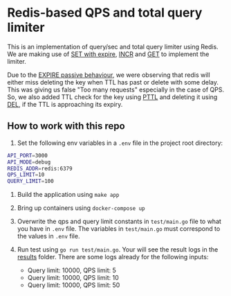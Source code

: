 # Redis-based QPS and total query limiter

This is an implementation of query/sec and total query limiter using Redis. We are making use of [SET with expire](https://redis.io/commands/set/), [INCR](https://redis.io/commands/incr/) and [GET](https://redis.io/commands/get/) to implement the limiter.

Due to the [EXPIRE passive behaviour](https://redis.io/commands/expire/), we were observing that redis will either miss deleting the key when TTL has past or delete with some delay. This was giving us false "Too many requests" especially in the case of QPS.
So, we also added TTL check for the key using [PTTL](https://redis.io/commands/pttl/) and deleting it using [DEL](https://redis.io/commands/del/), if the TTL is approaching its expiry.


## How to work with this repo

1. Set the following env variables in a `.env` file in the project root directory:
```bash
API_PORT=3000
API_MODE=debug
REDIS_ADDR=redis:6379
QPS_LIMIT=10
QUERY_LIMIT=100
```

1. Build the application using `make app`

1. Bring up containers using `docker-compose up`

1. Overwrite the qps and query limit constants in `test/main.go` file to what you have in `.env` file. The variables in `test/main.go` must correspond to the values in `.env` file.

1. Run test using `go run test/main.go`. Your will see the result logs in the [results](results/) folder. There are some logs already for the following inputs:
    - Query limit: 10000, QPS limit: 5
    - Query limit: 10000, QPS limit: 10
    - Query limit: 10000, QPS limit: 50


